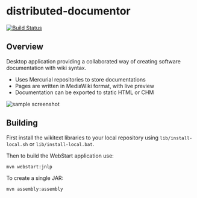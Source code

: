 distributed-documentor
======================

[![Build Status](https://travis-ci.org/vigoo/distributed-documentor.svg?branch=master)](https://travis-ci.org/vigoo/distributed-documentor)

Overview
--------

Desktop application providing a collaborated way of creating software documentation with wiki syntax.

* Uses Mercurial repositories to store documentations
* Pages are written in MediaWiki format, with live preview
* Documentation can be exported to static HTML or CHM
 
![sample screenshot](https://raw.github.com/vigoo/distributed-documentor/master/doc/media/DistributedDocumentor.png "Sample screenshot")

Building
--------
First install the wikitext libraries to your local repository using `lib/install-local.sh` or `lib/install-local.bat`.

Then to build the WebStart application use:
```
mvn webstart:jnlp
```

To create a single JAR:

```
mvn assembly:assembly
```
